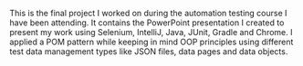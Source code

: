 This is the final project I worked on during the automation testing course I have been attending. It contains the PowerPoint presentation I created to present my work using Selenium, IntelliJ, Java, JUnit, Gradle and Chrome. I applied a POM pattern while keeping in mind OOP principles using different test data management types like JSON files, data pages and data objects.
